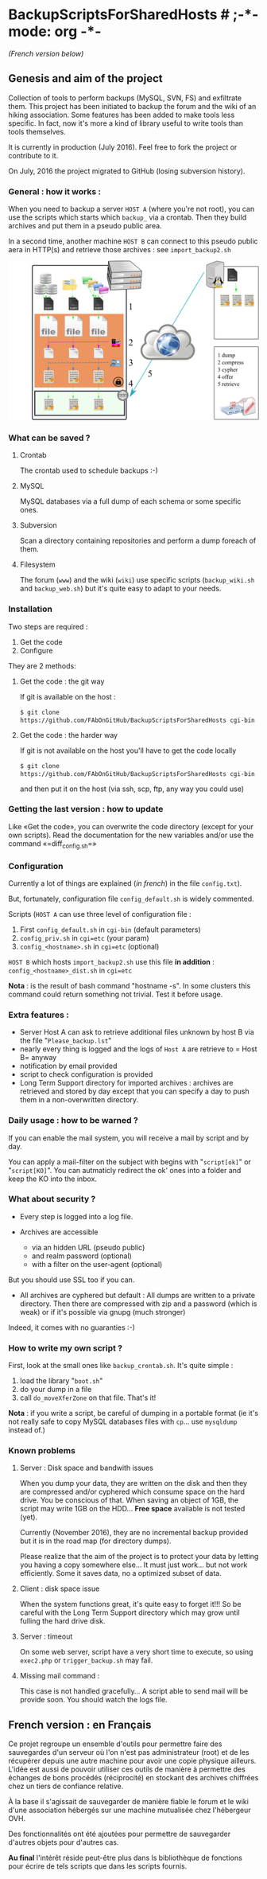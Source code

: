 

# BackupScriptsForSharedHosts  # ;-\*- mode: org -\*-

*(French version below)*


## Genesis and aim of the project

Collection of tools to perform backups  (MySQL, SVN, FS) and exfiltrate them.
This project has been initiated to backup the forum and the wiki of an hiking
association. Some  features has been  added to  make tools less  specific. In
fact,  now it's  more a  kind of  library useful  to write  tools than  tools
themselves.

It is currently in  production (July 2016). Feel free to  fork the project or
contribute to it. 

On July, 2016 the project migrated to GitHub (losing subversion history).


### General : how it works :

When you need to  backup a server `HOST A` (where you're  not root), you can
use the scripts which starts which  `backup_` via a crontab. Then they build
archives and put them in a pseudo public area.

In a second time, another machine `HOST B` can connect to this pseudo public
aera in HTTP(s) and retrieve those archives : see `import_backup2.sh` 

![img](Docs/b4sh_schema.png)


### What can be saved ?

1.  Crontab

    The crontab used to schedule backups :-)

2.  MySQL

    MySQL databases via a full dump of each schema or  some specific ones.

3.  Subversion

    Scan  a directory  containing repositories  and perform  a dump  foreach of
    them. 

4.  Filesystem

    The   forum  (`www`)   and   the  wiki   (`wiki`)   use  specific   scripts
    (`backup_wiki.sh` and `backup_web.sh`) but it's quite easy to adapt to your
    needs.


### Installation

Two steps are required :

1.  Get the code
2.  Configure

They are 2 methods:

1.  Get the code : the git way

    If git is available on the host :
    
        $ git clone https://github.com/FAbOnGitHub/BackupScriptsForSharedHosts cgi-bin

2.  Get the code : the harder way

    If git is not  available on the host you'll have to get  the code locally 
    
        $ git clone https://github.com/FAbOnGitHub/BackupScriptsForSharedHosts cgi-bin
    
    and then put it on the host (via ssh, scp, ftp, any way you could use)


### Getting the last version : how to update

Like «Get the  code», you can overwrite the code  directory (except for your
own scripts). 
Read  the  documentation  for  the  new variables  and/or  use  the  command
«=diff<sub>config.sh</sub>=» 


### Configuration

Currently  a  lot  of  things  are  explained  (*in  french*)  in  the  file
`config.txt`).

But, fortunately, configuration file `config_default.sh` is widely commented.

Scripts (`HOST A` can use three level of configuration file :

1.  First `config_default.sh` in `cgi-bin` (default parameters)
2.  `config_priv.sh` in `cgi=etc`  (your param)
3.  `config_<hostname>.sh` in `cgi=etc`  (optional)

`HOST B` which hosts `import_backup2.sh` use this file **in addition** :
`config_<hostname>_dist.sh` in `cgi=etc`

**Nota** :  <hostname> is the  result of bash  command "hostname -s".  In some
clusters this  command could  return something not  trivial. Test  it before
usage.


### Extra features :

-   Server Host A can  ask to retrieve additional files unknown  by host B via
    the file "`Please_backup.lst`"
-   nearly every thing  is logged and the  logs of `Host A` are  retrieve to =
    Host B= anyway
-   notification by email provided
-   script to check configuration is provided
-   Long Term Support directory for imported archives : archives are retrieved
    and stored  by day except  that you can  specify a day  to push them  in a
    non-overwritten directory.


### Daily usage : how to be warned ?

If you can enable the mail system, you  will receive a mail by script and by
day. 

You can apply  a mail-filter on the subject with  begins with "`script[ok]`"
or "`script[KO]`".  You can autmaticly redirect  the ok' ones into  a folder
and keep the KO into the inbox.


### What about security ?

-   Every step is logged into a log file.

-   Archives  are accessible  
    -   via an  hidden  URL (pseudo  public)
    -   and  realm password (optional)
    -   with a filter on the user-agent (optional)

But you should use SSL too if you can.

-   All archives are cyphered but default : All dumps are written to a private
    directory. Then  there are compressed  with zip  and a password  (which is
    weak) or if it's possible via gnupg (much stronger)

Indeed, it comes with no guaranties :-)


### How to write my own script ?

First, look at the small ones like `backup_crontab.sh`. It's quite simple :

1.  load the library "`boot.sh`"
2.  do your dump in a file
3.  call `do_moveXferZone` on that file. That's it!

**Nota** : if you  write a script, be careful of dumping  in a portable format
(ie it's  not really  safe to  copy MySQL databases  files with  `cp`&#x2026; use
`mysqldump` instead of.)


### Known problems

1.  Server : Disk space and bandwith issues

    When you  dump your data, they  are written on  the disk and then  they are
    compressed and/or  cyphered which consume space  on the hard drive.  You be
    conscious of that. When  saving an object of 1GB, the  script may write 1GB
    on the HDD&#x2026;
    **Free space** available is not tested (yet).
    
    Currently (November 2016),  they are no incremental backup  provided but it
    is in the road map (for directory dumps).
    
    Please realize  that the  aim of  the project  is to  protect your  data by
    letting you  having a copy somewhere  else&#x2026; It must just  work&#x2026; but not
    work efficiently. Some it saves data, no a optimized subset of data.

2.  Client : disk space issue

    When the system functions great, it's quite easy to forget it!!!
    So be  careful with the  Long Term Support  directory which may  grow until
    fulling the hard drive disk.

3.  Server : timeout

    On some  web server,  script have a  very short time  to execute,  so using
    `exec2.php` or `trigger_backup.sh` may fail. 

4.  Missing mail command :

    This case is not  handled gracefully&#x2026; A script able to  send mail will be
    provide soon. You should watch the logs file.


## French version : en Français

Ce projet regroupe un ensemble  d'outils pour permettre faire des sauvegardes
d'un serveur  où l'on  n'est pas  administrateur (root)  et de  les récupérer
depuis une autre  machine pour avoir une copie physique  ailleurs. L'idée est
aussi de pouvoir  utiliser ces outils de manière à  permettre des échanges de
bons procédés (réciprocité) en stockant  des archives chiffrées chez un tiers
de confiance relative.

À la base il s'agissait de sauvegarder  de manière fiable le forum et le wiki
d'une association hébergés sur une machine mutualisée chez l'hébergeur OVH.

Des fonctionnalités ont  été ajoutées pour permettre  de sauvegarder d'autres
objets pour d'autres cas. 

**Au final** l'intérêt réside peut-être  plus dans ls bibliothèque de fonctions
pour écrire de tels scripts que dans les scripts fournis.

